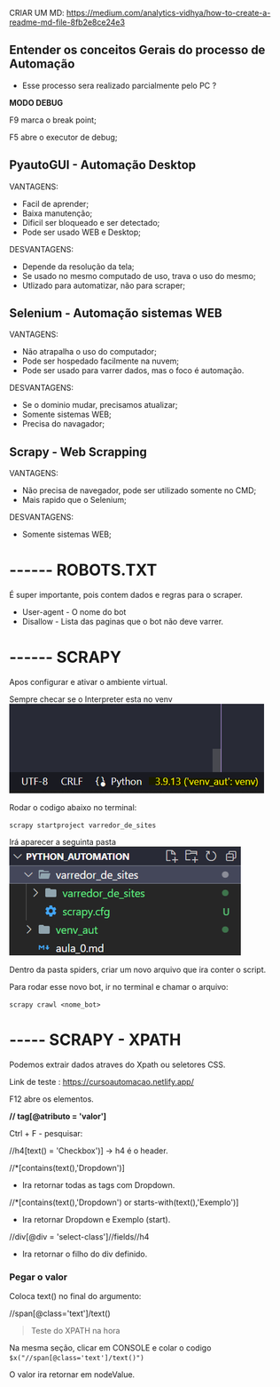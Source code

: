 CRIAR UM MD: 
https://medium.com/analytics-vidhya/how-to-create-a-readme-md-file-8fb2e8ce24e3

## Entender os conceitos Gerais do processo de **Automação**

- Esse processo sera realizado parcialmente pelo PC ?

**MODO DEBUG** 

F9 marca o break point;

F5 abre o executor de debug;


## PyautoGUI - Automação Desktop

VANTAGENS:
- Facil de aprender;
- Baixa manutenção;
- Dificil ser bloqueado e ser detectado;
- Pode ser usado WEB e Desktop;

DESVANTAGENS:
- Depende da resolução da tela;
- Se usado no mesmo computado de uso, trava o uso do mesmo;
- Utlizado para automatizar, não para scraper;

## Selenium - Automação sistemas WEB

VANTAGENS:
- Não atrapalha o uso do computador;
- Pode ser hospedado facilmente na nuvem;
- Pode ser usado para varrer dados, mas o foco é automação.

DESVANTAGENS:
- Se o dominio mudar, precisamos atualizar;
- Somente sistemas WEB;
- Precisa do navagador;

## Scrapy - Web Scrapping

VANTAGENS:
- Não precisa de navegador, pode ser utilizado somente no CMD;
- Mais rapido que o Selenium;

DESVANTAGENS:
- Somente sistemas WEB;


# ------ ROBOTS.TXT

É super importante, pois contem dados e regras para o scraper.

- User-agent - O nome do bot
- Disallow - Lista das paginas que o bot não deve varrer.


# ------ SCRAPY

Apos configurar e ativar o ambiente virtual.

Sempre checar se o Interpreter esta no venv
![alt text](image0.png)

Rodar o codigo abaixo no terminal:

`scrapy startproject varredor_de_sites`

Irá aparecer a seguinta pasta
![alt text](image1.png)

Dentro da pasta spiders, criar um novo arquivo que ira conter o script.

Para rodar esse novo bot, ir no terminal e chamar o arquivo:

`scrapy crawl <nome_bot>`

# ----- SCRAPY - XPATH
Podemos extrair dados atraves do Xpath ou seletores CSS.

Link de teste : https://cursoautomacao.netlify.app/

F12 abre os elementos.

**// tag[@atributo = 'valor']**

Ctrl + F - pesquisar: 

//h4[text() = 'Checkbox')]
-> h4 é o header.

//*[contains(text(),'Dropdown')]
- Ira retornar todas as tags com Dropdown.

//*[contains(text(),'Dropdown') or starts-with(text(),'Exemplo')]
- Ira retornar Dropdown e Exemplo (start).

//div[@div = 'select-class']//fields//h4
- Ira retornar o filho do div definido.

### Pegar o valor

Coloca text() no final do argumento:

//span[@class='text']/text()

> Teste do XPATH na hora

Na mesma seção, clicar em CONSOLE e colar o codigo `$x("//span[@class='text']/text()")`

O valor ira retornar em nodeValue.